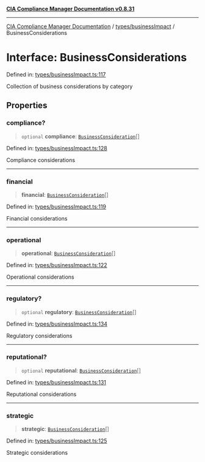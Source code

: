 [**CIA Compliance Manager Documentation v0.8.31**](../../../README.md)

***

[CIA Compliance Manager Documentation](../../../modules.md) / [types/businessImpact](../README.md) / BusinessConsiderations

# Interface: BusinessConsiderations

Defined in: [types/businessImpact.ts:117](https://github.com/Hack23/cia-compliance-manager/blob/85c025371255f412469ec0119911b7cb143a6212/src/types/businessImpact.ts#L117)

Collection of business considerations by category

## Properties

### compliance?

> `optional` **compliance**: [`BusinessConsideration`](BusinessConsideration.md)[]

Defined in: [types/businessImpact.ts:128](https://github.com/Hack23/cia-compliance-manager/blob/85c025371255f412469ec0119911b7cb143a6212/src/types/businessImpact.ts#L128)

Compliance considerations

***

### financial

> **financial**: [`BusinessConsideration`](BusinessConsideration.md)[]

Defined in: [types/businessImpact.ts:119](https://github.com/Hack23/cia-compliance-manager/blob/85c025371255f412469ec0119911b7cb143a6212/src/types/businessImpact.ts#L119)

Financial considerations

***

### operational

> **operational**: [`BusinessConsideration`](BusinessConsideration.md)[]

Defined in: [types/businessImpact.ts:122](https://github.com/Hack23/cia-compliance-manager/blob/85c025371255f412469ec0119911b7cb143a6212/src/types/businessImpact.ts#L122)

Operational considerations

***

### regulatory?

> `optional` **regulatory**: [`BusinessConsideration`](BusinessConsideration.md)[]

Defined in: [types/businessImpact.ts:134](https://github.com/Hack23/cia-compliance-manager/blob/85c025371255f412469ec0119911b7cb143a6212/src/types/businessImpact.ts#L134)

Regulatory considerations

***

### reputational?

> `optional` **reputational**: [`BusinessConsideration`](BusinessConsideration.md)[]

Defined in: [types/businessImpact.ts:131](https://github.com/Hack23/cia-compliance-manager/blob/85c025371255f412469ec0119911b7cb143a6212/src/types/businessImpact.ts#L131)

Reputational considerations

***

### strategic

> **strategic**: [`BusinessConsideration`](BusinessConsideration.md)[]

Defined in: [types/businessImpact.ts:125](https://github.com/Hack23/cia-compliance-manager/blob/85c025371255f412469ec0119911b7cb143a6212/src/types/businessImpact.ts#L125)

Strategic considerations
